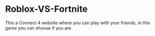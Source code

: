 # Roblox-VS-Fortnite
This a Connect 4 website where you can play with your friends, in this game you can shoose if you are
